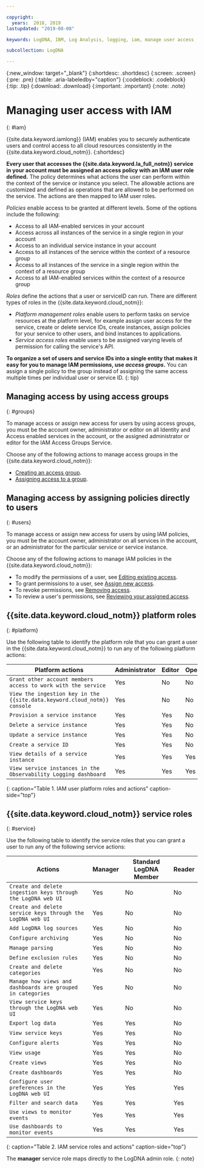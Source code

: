 ```yaml
---

copyright:
  years:  2018, 2019
lastupdated: "2019-08-08"

keywords: LogDNA, IBM, Log Analysis, logging, iam, manage user access

subcollection: LogDNA

---
```


{:new_window: target="_blank"}
{:shortdesc: .shortdesc}
{:screen: .screen}
{:pre: .pre}
{:table: .aria-labeledby="caption"}
{:codeblock: .codeblock}
{:tip: .tip}
{:download: .download}
{:important: .important}
{:note: .note}

 
# Managing user access with IAM
{: #iam}

{{site.data.keyword.iamlong}} (IAM) enables you to securely authenticate users and control access to all cloud resources consistently in the {{site.data.keyword.cloud_notm}}. 
{:shortdesc}

**Every user that accesses the {{site.data.keyword.la_full_notm}} service in your account must be assigned an access policy with an IAM user role defined.** The policy determines what actions the user can perform within the context of the service or instance you select. The allowable actions are customized and defined as operations that are allowed to be performed on the service. The actions are then mapped to IAM user roles.

*Policies* enable access to be granted at different levels. Some of the options include the following: 

* Access to all IAM-enabled services in your account
* Access across all instances of the service in a single region in your account
* Access to an individual service instance in your account
* Access to all instances of the service within the context of a resource group
* Access to all instances of the service in a single region within the context of a resource group
* Access to all IAM-enabled services within the context of a resource group

*Roles* define the actions that a user or serviceID can run. There are different types of roles in the {{site.data.keyword.cloud_notm}}:

* *Platform management roles* enable users to perform tasks on service resources at the platform level, for example assign user access for the service, create or delete service IDs, create instances, assign policies for your service to other users, and bind instances to applications.
* *Service access roles* enable users to be assigned varying levels of permission for calling the service's API.

**To organize a set of users and service IDs into a single entity that makes it easy for you to manage IAM permissions, use *access groups*.** You can assign a single policy to the group instead of assigning the same access multiple times per individual user or service ID.
{: tip}


## Managing access by using access groups
{: #groups}

To manage access or assign new access for users by using access groups, you must be the account owner, administrator or editor on all Identity and Access enabled services in the account, or the assigned administrator or editor for the IAM Access Groups Service. 

Choose any of the following actions to manage access groups in the {{site.data.keyword.cloud_notm}}:

* [Creating an access group](/docs/iam?topic=iam-groups#create_ag).
* [Assigning access to a group](/docs/iam?topic=iam-groups#access_ag).


## Managing access by assigning policies directly to users
{: #users}

To manage access or assign new access for users by using IAM policies, you must be the account owner, administrator on all services in the account, or an administrator for the particular service or service instance. 

Choose any of the following actions to manage IAM policies in the {{site.data.keyword.cloud_notm}}:

* To modify the permissions of a user, see [Editing existing access](/docs/iam?topic=iam-iammanidaccser#edit_existing).
* To grant permissions to a user, see [Assign new access](/docs/iam?topic=iam-iammanidaccser#assign_new_access).
* To revoke permissions, see [Removing access](/docs/iam?topic=iam-iammanidaccser#removing_access).
* To review a user's permissions, see [Reviewing your assigned access](/docs/iam?topic=iam-iammanidaccser#review_your_access).




## {{site.data.keyword.cloud_notm}} platform roles
{: #platform}

Use the following table to identify the platform role that you can grant a user in the {{site.data.keyword.cloud_notm}} to run any of the following platform actions:

| Platform actions                                                          | Administrator | Editor | Operator | Viewer |
|---------------------------------------------------------------------------|---------------|--------|----------|--------|
| `Grant other account members access to work with the service`             | Yes           | No     | No       | No     |
| `View the ingestion key in the {{site.data.keyword.cloud_notm}} console`  | Yes           | No     | No       | No     |
| `Provision a service instance`                                            | Yes           | Yes    | No       | No     |
| `Delete a service instance`                                               | Yes           | Yes    | No       | No     |
| `Update a service instance`                                               | Yes           | Yes    | No       | No     |
| `Create a service ID`                                                     | Yes           | Yes    | No       | No     |
| `View details of a service instance`                                      | Yes           | Yes    | Yes      | Yes    |
| `View service instances in the Observability Logging dashboard`           | Yes           | Yes    | Yes      | Yes    |
{: caption="Table 1. IAM user platform roles and actions" caption-side="top"}


## {{site.data.keyword.cloud_notm}} service roles
{: #service}

Use the following table to identify the service roles that you can grant a user to run any of the following service actions:

| Actions                                                                 | Manager  | Standard LogDNA Member | Reader |
|-------------------------------------------------------------------------|----------|------------------------|--------|
| `Create and delete ingestion keys through the LogDNA web UI`            | Yes      | No                     | No     |
| `Create and delete service keys through the LogDNA web UI`              | Yes      | No                     | No     |
| `Add LogDNA log sources`                                                | Yes      | No                     | No     |
| `Configure archiving`                                                   | Yes      | No                     | No     |
| `Manage parsing`                                                        | Yes      | No                     | No     |
| `Define exclusion rules`                                                | Yes      | No                     | No     |
| `Create and delete categories`                                          | Yes      | No                     | No     |
| `Manage how views and dashboards are grouped in categories`             | Yes      | No                     | No     |
| `View service keys through the LogDNA web UI`                           | Yes      | No                     | No     |
| `Export log data`                                                       | Yes      | Yes                    | No     |
| `View service keys`                                                     | Yes      | Yes                    | No     |
| `Configure alerts`                                                      | Yes      | Yes                    | No     |
| `View usage`                                                            | Yes      | Yes                    | No     |
| `Create views`                                                          | Yes      | Yes                    | No     |
| `Create dashboards`                                                     | Yes      | Yes                    | No     |
| `Configure user preferences in the LogDNA web UI`                       | Yes      | Yes                    | Yes    |
| `Filter and search data`                                                | Yes      | Yes                    | Yes    |
| `Use views to monitor events`                                           | Yes      | Yes                    | Yes    |
| `Use dashboards to monitor events`                                      | Yes      | Yes                    | Yes    |
{: caption="Table 2. IAM service roles and actions" caption-side="top"}


The **manager** service role maps directly to the LogDNA admin role.
{: note}




